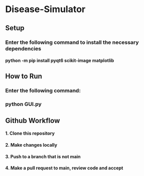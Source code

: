 # Disease-Simulator

## Setup
### Enter the following command to install the necessary dependencies
#### python -m pip install pyqt6 scikit-image matplotlib

## How to Run
### Enter the following command:
### python GUI.py

## Github Workflow
#### 1. Clone this repository
#### 2. Make changes locally
#### 3. Push to a branch that is not main
#### 4. Make a pull request to main, review code and accept
